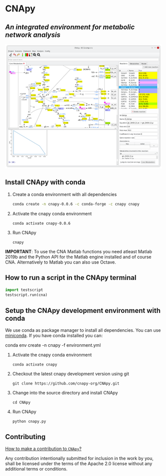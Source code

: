 # CNApy 

## *An integrated environment for metabolic network analysis*

![CNApy screenshot](screenshot.png)

## Install CNApy with conda

1. Create a conda environment with all dependencies
    ```sh
    conda create -n cnapy-0.0.6 -c conda-forge -c cnapy cnapy
    ```

2. Activate the cnapy conda environment
    ```
    conda activate cnapy-0.0.6
    ```

3. Run CNApy
    ```
    cnapy
    ```

**IMPORTANT**: To use the CNA Matlab functions you need atleast Matlab 2019b and the Python API for the Matlab engine installed and of course CNA. Alternatively to Matlab you can also use Octave.


## How to run a script in the CNApy terminal

```python
import testscript
testscript.run(cna)
```


## Setup the CNApy development environment with conda

We use conda as package manager to install all dependencies. You can use [miniconda](https://docs.conda.io/en/latest/miniconda.html).
If you have conda installed you can:

  conda env create -n cnapy -f environment.yml


1. Activate the cnapy conda environment
    ```
    conda activate cnapy
    ```

2. Checkout the latest cnapy development version using git
    ```   
    git clone https://github.com/cnapy-org/CNApy.git
    ```

3. Change into the source directory and install CNApy
    ```  
    cd CNApy
    ```

4. Run CNApy
    ```      
    python cnapy.py
    ```




## Contributing

[How to make a contribution to `CNApy`?](https://github.com/cnapy-org/CNApy/blob/master/CONTRIBUTING.md)

Any contribution intentionally submitted for inclusion in the work by you, shall be licensed under the terms of the Apache 2.0 license without any additional terms or conditions.
